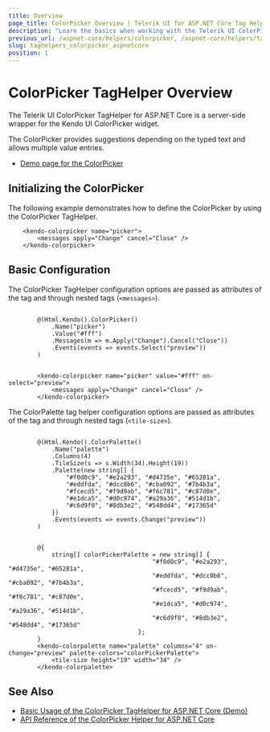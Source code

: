 ```yaml
---
title: Overview
page_title: ColorPicker Overview | Telerik UI for ASP.NET Core Tag Helpers
description: "Learn the basics when working with the Telerik UI ColorPicker TagHelper for ASP.NET Core (MVC 6 or ASP.NET Core MVC)."
previous_url: /aspnet-core/helpers/colorpicker, /aspnet-core/helpers/tag-helpers/colorpicker
slug: taghelpers_colorpicker_aspnetcore
position: 1
---
```


# ColorPicker TagHelper Overview

The Telerik UI ColorPicker TagHelper for ASP.NET Core is a server-side wrapper for the Kendo UI ColorPicker widget.

The ColorPicker provides suggestions depending on the typed text and allows multiple value entries.

* [Demo page for the ColorPicker](https://demos.telerik.com/aspnet-core/colorpicker/tag-helper)

## Initializing the ColorPicker

The following example demonstrates how to define the ColorPicker by using the ColorPicker TagHelper.

        <kendo-colorpicker name="picker">
			<messages apply="Change" cancel="Close" />
		</kendo-colorpicker>

## Basic Configuration

The ColorPicker TagHelper configuration options are passed as attributes of the tag and through nested tags (`<messages>`).

```cshtml

        @(Html.Kendo().ColorPicker()
			.Name("picker")
			.Value("#fff")
			.Messages(m => m.Apply("Change").Cancel("Close"))
			.Events(events => events.Select("preview"))
		)
```
```tagHelper

        <kendo-colorpicker name="picker" value="#fff" on-select="preview">
            <messages apply="Change" cancel="Close" />
        </kendo-colorpicker>
```

The ColorPalette tag helper configuration options are passed as attributes of the tag and through nested tags (`<tile-size>`).

```cshtml

        @(Html.Kendo().ColorPalette()
			.Name("palette")
			.Columns(4)
			.TileSize(s => s.Width(34).Height(19))
			.Palette(new string[] {
				"#f0d0c9", "#e2a293", "#d4735e", "#65281a",
				"#eddfda", "#dcc0b6", "#cba092", "#7b4b3a",
				"#fcecd5", "#f9d9ab", "#f6c781", "#c87d0e",
				"#e1dca5", "#d0c974", "#a29a36", "#514d1b",
				"#c6d9f0", "#8db3e2", "#548dd4", "#17365d"
			})
			.Events(events => events.Change("preview"))
		)
```
```tagHelper

		@{
			string[] colorPickerPalette = new string[] {
                                        "#f0d0c9", "#e2a293", "#d4735e", "#65281a",
                                        "#eddfda", "#dcc0b6", "#cba092", "#7b4b3a",
                                        "#fcecd5", "#f9d9ab", "#f6c781", "#c87d0e",
                                        "#e1dca5", "#d0c974", "#a29a36", "#514d1b",
                                        "#c6d9f0", "#8db3e2", "#548dd4", "#17365d"
                                    };
		}
        <kendo-colorpalette name="palette" columns="4" on-change="preview" palette-colors="colorPickerPalette">
			<tile-size height="19" width="34" />
		</kendo-colorpalette>
```

## See Also

* [Basic Usage of the ColorPicker TagHelper for ASP.NET Core (Demo)](https://demos.telerik.com/aspnet-core/colorpicker/tag-helper)
* [API Reference of the ColorPicker Helper for ASP.NET Core](/api/colorpicker)
